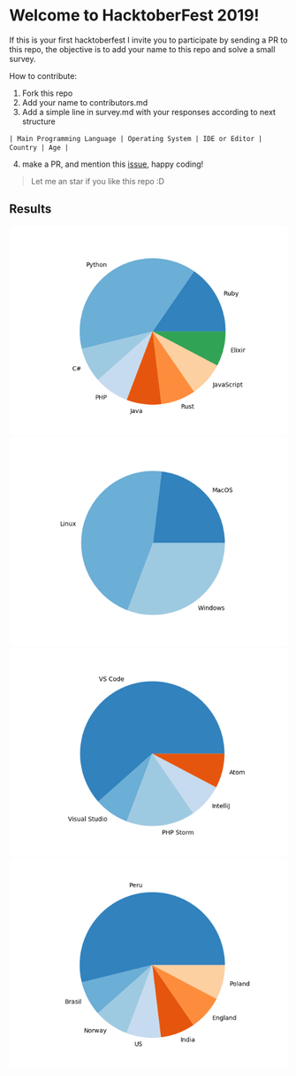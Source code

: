 # Welcome to HacktoberFest 2019!

If this is your first hacktoberfest I invite you to participate by sending a PR to this repo, the objective is to add your name to this repo and solve a small survey.

How to contribute:

1. Fork this repo
2. Add your name to contributors.md
3. Add a simple line in survey.md with your responses according to next structure

```
| Main Programming Language | Operating System | IDE or Editor | Country | Age | 
```

4. make a PR, and mention this [issue](https://github.com/joelibaceta/hacktoberfest-2019/issues/2),  happy coding!

> Let me an star if you like this repo :D

## Results

![Languages](/output/pie_0.png?random=1)
![Languages](/output/pie_1.png?random=1)
![Languages](/output/pie_2.png?random=1)
![Languages](/output/pie_3.png?random=1)